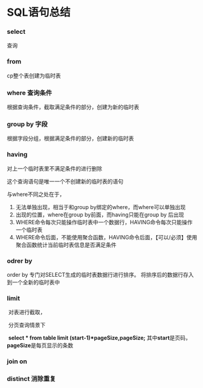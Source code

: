 # SQL语句总结

### **select**

查询

### **from** 

cp整个表创建为临时表

### **where 查询条件**

根据查询条件，截取满足条件的部分，创建为新的临时表

### **group** by 字段

根据字段分组，根据满足条件的部分，创建新的临时表

### **having**

对上一个临时表里不满足条件的进行删除

这个查询语句是唯一一个不创建新的临时表的语句

与where不同之处在于，

 1. 无法单独出现，相当于和group by绑定的where，而where可以单独出现
 2. 出现的位置，where在group by前面，而having只能在group by 后出现
 3.  WHERE命令每次只能操作临时表中一个数据行，HAVING命令每次只能操作一个临时表
 4.  WHERE命令后面，不能使用聚合函数，HAVING命令后面，【可以/必须】使用聚合函数统计当前临时表信息是否满足条件

### **odrer by**

order by 专门对SELECT生成的临时表数据行进行排序。
   将排序后的数据行存入到一个全新的临时表中

### **limit**

​	对表进行截取，

​	分页查询情景下

​	**select \* from table limit (start-1)\*pageSize,pageSize;** 其中**start**是页码，**pageSize**是每页显示的条数

### **join on**

### **distinct  消除重复**